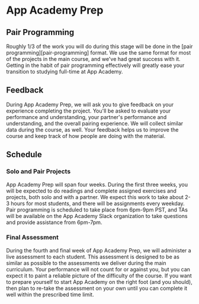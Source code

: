 # App Academy Prep

## Pair Programming

Roughly 1/3 of the work you will do during this stage will be done in the [pair
programming][pair-programming] format. We use the same format for most of
the projects in the main course, and we've had great success with it. Getting
in the habit of pair programming effectively will greatly ease your transition
to studying full-time at App Academy.

## Feedback

During App Academy Prep, we will ask you to give feedback on your experience
completing the project. You'll be asked to evaluate your performance and
understanding, your partner's performance and understanding, and the overall
pairing experience. We will collect similar data during the course, as well.
Your feedback helps us to improve the course and keep track of how people are
doing with the material.

## Schedule

### Solo and Pair Projects

App Academy Prep will span four weeks. During the first three weeks, you will be
expected to do readings and complete assigned exercises and projects, both solo
and with a partner. We expect this work to take about 2-3 hours for most
students, and there will be assignments every weekday. Pair programming is
scheduled to take place from 6pm-9pm PST, and TAs will be available on the App
Academy Slack organization to take questions and provide assistance from
6pm-7pm.

### Final Assessment

During the fourth and final week of App Academy Prep, we will administer a live
assessment to each student. This assessment is designed to be as similar as
possible to the assessments we deliver during the main curriculum. Your
performance will not count for or against you, but you can expect it to paint a
reliable picture of the difficulty of the course. If you want to prepare
yourself to start App Academy on the right foot (and you should), then plan to
re-take the assessment on your own until you can complete it well within the
prescribed time limit.
